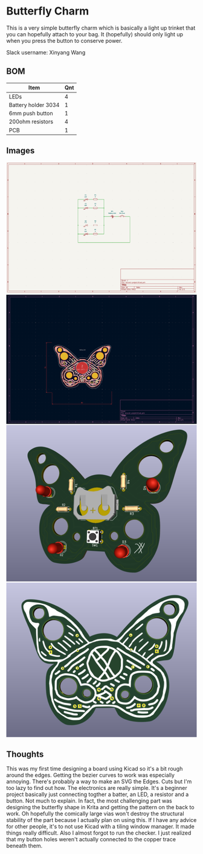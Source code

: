 # Butterfly Charm

This is a very simple butterfly charm which is basically a light up trinket that you can hopefully attach to your bag.
It (hopefully) should only light up when you press the button to conserve power.

Slack username: Xinyang Wang

## BOM

| Item                | Qnt |
| ------------------- | --- |
| LEDs                | 4   |
| Battery holder 3034 | 1   |
| 6mm push button     | 1   |
| 200ohm resistors    | 4   |
| PCB                 | 1   |

## Images

![Schematic](img/schematic.png)
![PCB](img/pcb.png)
![Front](img/front.png)
![Back](img/back.png)

## Thoughts

This was my first time designing a board using Kicad so it's a bit rough around the edges.
Getting the bezier curves to work was especially annoying.
There's probably a way to make an SVG the Edges. Cuts but I'm too lazy to find out how.
The electronics are really simple. It's a beginner project basically just connecting togther a batter, an LED, a resistor and a button.
Not much to explain. In fact, the most challenging part was designing the butterfly shape in Krita and getting the pattern on the back to work.
Oh hopefully the comically large vias won't destroy the structural stability of the part because I actually plan on using this.
If I have any advice for other people, it's to not use Kicad with a tiling window manager. It made things really difficult.
Also I almost forgot to run the checker. I just realized that my button holes weren't actually connected to the copper trace beneath them.
